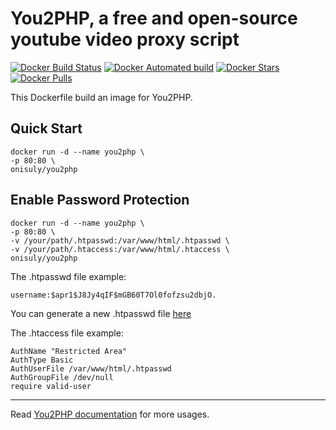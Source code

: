 # You2PHP, a free and open-source youtube video proxy script

[![Docker Build Status](https://img.shields.io/docker/build/onisuly/you2php.svg)](https://github.com/onisuly/docker-you2php) [![Docker Automated build](https://img.shields.io/docker/automated/onisuly/you2php.svg)](https://github.com/onisuly/docker-you2php) [![Docker Stars](https://img.shields.io/docker/stars/onisuly/you2php.svg)](https://github.com/onisuly/docker-you2php) [![Docker Pulls](https://img.shields.io/docker/pulls/onisuly/you2php.svg)](https://github.com/onisuly/docker-you2php)

This Dockerfile build an image for You2PHP.

## Quick Start

```shell
docker run -d --name you2php \
-p 80:80 \
onisuly/you2php
```

## Enable Password Protection

```shell
docker run -d --name you2php \
-p 80:80 \
-v /your/path/.htpasswd:/var/www/html/.htpasswd \
-v /your/path/.htaccess:/var/www/html/.htaccess \
onisuly/you2php
```

The .htpasswd file example:
```
username:$apr1$J8Jy4qIF$mGB60T7Ol0fofzsu2dbjO.
```
You can generate a new .htpasswd file [here](http://www.htaccesstools.com/htpasswd-generator/)

The .htaccess file example:
```
AuthName "Restricted Area"
AuthType Basic
AuthUserFile /var/www/html/.htpasswd
AuthGroupFile /dev/null
require valid-user
```

---

Read [You2PHP documentation](https://you2php.github.io/doc/) for more usages.
